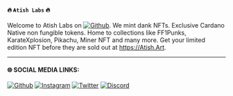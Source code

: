 #### 🔥 `₳tish Labs` 🔥<br>
Welcome to Atish Labs on [![Github](https://img.shields.io/badge/-Github-gray?style=flat-square&logo=Github&logoColor=white)](https://github.com/AtishLabs). We mint dank NFTs. Exclusive Cardano Native non fungible tokens. Home to collections like FF1Punks, KarateXplosion, Pikachu, Miner NFT and many more. Get your limited edition NFT before they are sold out at https://Atish.Art.



---
#### 🌐 SOCIAL MEDIA LINKS:

[![Github](https://img.shields.io/badge/-Github-gray?style=flat-square&logo=Github&logoColor=white)](https://github.com/AtishLabs)
[![Instagram](https://img.shields.io/badge/-Instagram-red?style=flat-square&logo=Instagram&logoColor=white)](https://www.instagram.com/AtishLabs)
[![Twitter](https://img.shields.io/badge/-Twitter-teal?style=flat-square&logo=Twitter&logoColor=white)](https://twitter.com/AtishLabs)
[![Discord](https://img.shields.io/badge/-discord-purple?style=flat-square&logo=discord&logoColor=white)](https://discord.gg/m2V3YQmMua)


<!--
**AtishLabs/AtishLabs** is a ✨ _special_ ✨ repository because its `README.md` (this file) appears on your GitHub profile.

Here are some ideas to get you started:

- 🔭 I’m currently working on ...
- 🌱 I’m currently learning ...
- 👯 I’m looking to collaborate on ...
- 🤔 I’m looking for help with ...
- 💬 Ask me about ...
- 📫 How to reach me: ...
- 😄 Pronouns: ...
- ⚡ Fun fact: ...
-->
